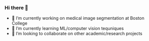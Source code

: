 ### Hi there 👋

- 🔭 I’m currently working on medical image segmentation at Boston College
- 🌱 I’m currently learning ML/computer vision tequniques
- 👯 I’m looking to collaborate on other academic/research projects

<!--
**M-Kron/M-Kron** is a ✨ _special_ ✨ repository because its `README.md` (this file) appears on your GitHub profile.

Here are some ideas to get you started:

- 🤔 I’m looking for help with ...
- 💬 Ask me about ...
- 📫 How to reach me: ...
- 😄 Pronouns: ...
- ⚡ Fun fact: ...
-->
